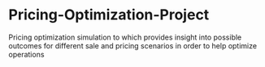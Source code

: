 # Pricing-Optimization-Project
Pricing optimization simulation to which provides insight into possible outcomes for different sale and pricing scenarios in order to help optimize operations 
